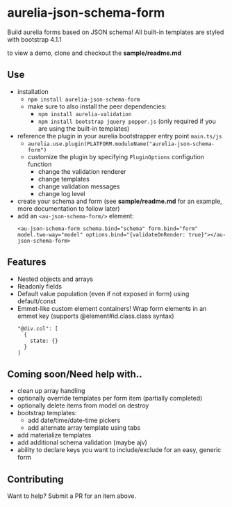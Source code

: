 # aurelia-json-schema-form

Build aurelia forms based on JSON schema! All built-in templates are styled with bootstrap 4.1.1

to view a demo, clone and checkout the **sample/readme.md**

## Use

- installation
  - `npm install aurelia-json-schema-form`
  - make sure to also install the peer dependencies: 
    - `npm install aurelia-validation`
    - `npm install bootstrap jquery popper.js` (only required if you are using the built-in templates)
- reference the plugin in your aurelia bootstrapper entry point `main.ts/js`
  - `aurelia.use.plugin(PLATFORM.moduleName("aurelia-json-schema-form")`
  - customize the plugin by specifying `PluginOptions` configution function
    - change the validation renderer
    - change templates
    - change validation messages
    - change log level
- create your schema and form (see **sample/readme.md** for an example, more documentation to follow later)
- add an `<au-json-schema-form/>` element:
  ```
  <au-json-schema-form schema.bind="schema" form.bind="form" model.two-way="model" options.bind="{validateOnRender: true}"></au-json-schema-form>
  ```

## Features

- Nested objects and arrays
- Readonly fields
- Default value population (even if not exposed in form) using default/const
- Emmet-like custom element containers! Wrap form elements in an emmet key (supports @element#id.class.class syntax)
  ```
  "@div.col": [
    {
      state: {}
    }
  ]
  ```

## Coming soon/Need help with..

- clean up array handling
- optionally override templates per form item (partially completed)
- optionally delete items from model on destroy
- bootstrap templates:
  - add date/time/date-time pickers
  - add alternate array template using tabs
- add materialize templates
- add additional schema validation (maybe ajv)
- ability to declare keys you want to include/exclude for an easy, generic form

## Contributing

Want to help? Submit a PR for an item above.
